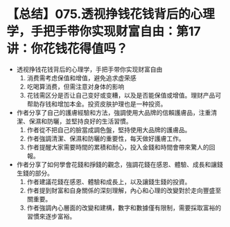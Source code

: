 # 【总结】075.透视挣钱花钱背后的心理学，手把手带你实现财富自由：第17讲：你花钱花得值吗？

-   透视挣钱花钱背后的心理学，手把手带你实现财富自由
    1.  消费需考虑保值和增值，避免追求虚荣感
    2.  吃喝算消费，但需注意对身体的影响
    3.  花钱需区分是否让自己变好或变糟，以及是否能保值或增值。理财产品可帮助存钱和增加本金。投资皮肤护理也是一种投资。
-   作者分享了自己的護膚經驗和方法，強調使用大品牌的信賴護膚品，注重清潔、保濕和防曬，並堅持良好的生活習慣。
    1.  作者從不把自己的臉當成調色盤，堅持使用大品牌的護膚品。
    2.  作者強調清潔、保濕和防曬的重要性，每天做好護膚工作。
    3.  作者提醒大家需要時間的累積和耐心，投入金錢和時間會帶來驚人的回報。
-   作者分享了如何學會花錢和掙錢的觀念，強調花錢在感恩、體驗、成長和讓錢生錢的部分。
    1.  作者建議花錢在感恩、體驗和成長上，以及讓錢生錢的投資。
    2.  作者提到財富和自身關係的深刻理解，內心和心理的改變對於走向豐盛至關重要。
    3.  作者強調內心層面的改變和建構，數字和數據僅有限制，需要採取富裕的習慣來逐步富裕。